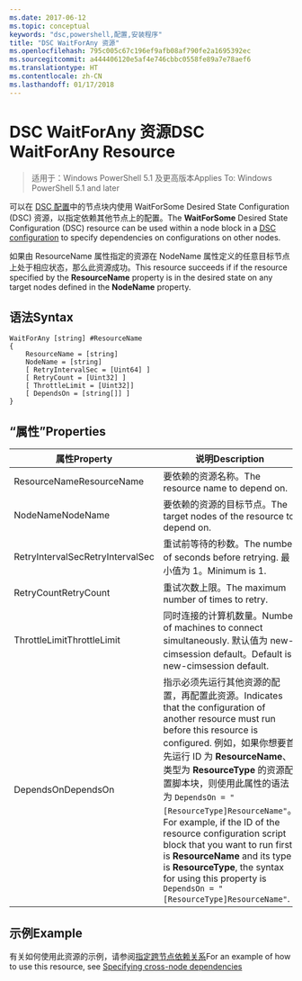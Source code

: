 ```yaml
---
ms.date: 2017-06-12
ms.topic: conceptual
keywords: "dsc,powershell,配置,安装程序"
title: "DSC WaitForAny 资源"
ms.openlocfilehash: 795c005c67c196ef9afb08af790fe2a1695392ec
ms.sourcegitcommit: a444406120e5af4e746cbbc0558fe89a7e78aef6
ms.translationtype: HT
ms.contentlocale: zh-CN
ms.lasthandoff: 01/17/2018
---
```

# <a name="dsc-waitforany-resource"></a><span data-ttu-id="9e568-103">DSC WaitForAny 资源</span><span class="sxs-lookup"><span data-stu-id="9e568-103">DSC WaitForAny Resource</span></span>

> <span data-ttu-id="9e568-104">适用于：Windows PowerShell 5.1 及更高版本</span><span class="sxs-lookup"><span data-stu-id="9e568-104">Applies To: Windows PowerShell 5.1 and later</span></span>

<span data-ttu-id="9e568-105">可以在 [DSC 配置](configurations.md)中的节点块内使用 WaitForSome Desired State Configuration (DSC) 资源，以指定依赖其他节点上的配置。</span><span class="sxs-lookup"><span data-stu-id="9e568-105">The **WaitForSome** Desired State Configuration (DSC) resource can be used within a node block in a [DSC configuration](configurations.md) to specify dependencies on configurations on other nodes.</span></span>

<span data-ttu-id="9e568-106">如果由 ResourceName 属性指定的资源在 NodeName 属性定义的任意目标节点上处于相应状态，那么此资源成功。</span><span class="sxs-lookup"><span data-stu-id="9e568-106">This resource succeeds if if the resource specified by the **ResourceName** property is in the desired state on any target nodes defined in the **NodeName** property.</span></span>


## <a name="syntax"></a><span data-ttu-id="9e568-107">语法</span><span class="sxs-lookup"><span data-stu-id="9e568-107">Syntax</span></span>

```
WaitForAny [string] #ResourceName
{
    ResourceName = [string]
    NodeName = [string]
    [ RetryIntervalSec = [Uint64] ]
    [ RetryCount = [Uint32] ] 
    [ ThrottleLimit = [Uint32]]
    [ DependsOn = [string[]] ]
}
```

## <a name="properties"></a><span data-ttu-id="9e568-108">“属性”</span><span class="sxs-lookup"><span data-stu-id="9e568-108">Properties</span></span>

|  <span data-ttu-id="9e568-109">属性</span><span class="sxs-lookup"><span data-stu-id="9e568-109">Property</span></span>  |  <span data-ttu-id="9e568-110">说明</span><span class="sxs-lookup"><span data-stu-id="9e568-110">Description</span></span>   | 
|---|---| 
| <span data-ttu-id="9e568-111">ResourceName</span><span class="sxs-lookup"><span data-stu-id="9e568-111">ResourceName</span></span>| <span data-ttu-id="9e568-112">要依赖的资源名称。</span><span class="sxs-lookup"><span data-stu-id="9e568-112">The resource name to depend on.</span></span>| 
| <span data-ttu-id="9e568-113">NodeName</span><span class="sxs-lookup"><span data-stu-id="9e568-113">NodeName</span></span>| <span data-ttu-id="9e568-114">要依赖的资源的目标节点。</span><span class="sxs-lookup"><span data-stu-id="9e568-114">The target nodes of the resource to depend on.</span></span>| 
| <span data-ttu-id="9e568-115">RetryIntervalSec</span><span class="sxs-lookup"><span data-stu-id="9e568-115">RetryIntervalSec</span></span>| <span data-ttu-id="9e568-116">重试前等待的秒数。</span><span class="sxs-lookup"><span data-stu-id="9e568-116">The number of seconds before retrying.</span></span> <span data-ttu-id="9e568-117">最小值为 1。</span><span class="sxs-lookup"><span data-stu-id="9e568-117">Minimum is 1.</span></span>| 
| <span data-ttu-id="9e568-118">RetryCount</span><span class="sxs-lookup"><span data-stu-id="9e568-118">RetryCount</span></span>| <span data-ttu-id="9e568-119">重试次数上限。</span><span class="sxs-lookup"><span data-stu-id="9e568-119">The maximum number of times to retry.</span></span>| 
| <span data-ttu-id="9e568-120">ThrottleLimit</span><span class="sxs-lookup"><span data-stu-id="9e568-120">ThrottleLimit</span></span>| <span data-ttu-id="9e568-121">同时连接的计算机数量。</span><span class="sxs-lookup"><span data-stu-id="9e568-121">Number of machines to connect simultaneously.</span></span> <span data-ttu-id="9e568-122">默认值为 new-cimsession default。</span><span class="sxs-lookup"><span data-stu-id="9e568-122">Default is new-cimsession default.</span></span>| 
| <span data-ttu-id="9e568-123">DependsOn</span><span class="sxs-lookup"><span data-stu-id="9e568-123">DependsOn</span></span> | <span data-ttu-id="9e568-124">指示必须先运行其他资源的配置，再配置此资源。</span><span class="sxs-lookup"><span data-stu-id="9e568-124">Indicates that the configuration of another resource must run before this resource is configured.</span></span> <span data-ttu-id="9e568-125">例如，如果你想要首先运行 ID 为 __ResourceName__、类型为 __ResourceType__ 的资源配置脚本块，则使用此属性的语法为 `DependsOn = "[ResourceType]ResourceName"`。</span><span class="sxs-lookup"><span data-stu-id="9e568-125">For example, if the ID of the resource configuration script block that you want to run first is __ResourceName__ and its type is __ResourceType__, the syntax for using this property is `DependsOn = "[ResourceType]ResourceName"`.</span></span>|


## <a name="example"></a><span data-ttu-id="9e568-126">示例</span><span class="sxs-lookup"><span data-stu-id="9e568-126">Example</span></span>

<span data-ttu-id="9e568-127">有关如何使用此资源的示例，请参阅[指定跨节点依赖关系](crossNodeDependencies.md)</span><span class="sxs-lookup"><span data-stu-id="9e568-127">For an example of how to use this resource, see [Specifying cross-node dependencies](crossNodeDependencies.md)</span></span>

